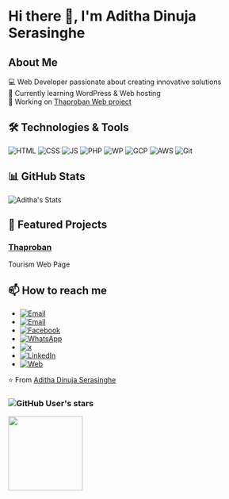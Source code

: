# Hi there 👋, I'm Aditha Dinuja Serasinghe

## About Me
💻 Web Developer passionate about creating innovative solutions  
🌱 Currently learning WordPress & Web hosting  
🔭 Working on [Thaproban Web project](https://adserasinghe.github.io/thaproban.github.io) 

## 🛠️ Technologies & Tools
![HTML](https://img.shields.io/badge/HTML5-informational?style=flat&logo=html5&logoColor=white&color=E34F26)
![CSS](https://img.shields.io/badge/CSS3-informational?style=flat&logo=css3&logoColor=white&color=1572B6)
![JS](https://img.shields.io/badge/JavaScript-informational?style=flat&logo=javascript&logoColor=white&color=F7DF1E)
![PHP](https://img.shields.io/badge/PHP-777BB4?style=flat&logo=php&logoColor=white)
![WP](https://img.shields.io/badge/WordPress-21759B?style=flat&logo=wordpress&logoColor=white)
![GCP](https://img.shields.io/badge/GCP-4285F4?style=flat&logo=google-cloud&logoColor=white)
![AWS](https://img.shields.io/badge/AWS-FF9900?style=flat&logo=amazonaws&logoColor=white)
![Git](https://img.shields.io/badge/Git-F05032?style=flat&logo=git&logoColor=white)


## 📊 GitHub Stats
![Aditha's Stats](https://github-readme-stats.vercel.app/api?username=adserasinghe&show_icons=true&theme=radical)  

## 🌟 Featured Projects
### [Thaproban](https://thaproban.vercel.app/)  
Tourism Web Page  

<!--## #30NitesOfCode:
<a href="https://www.codedex.io/@adserasinghe/30-nites-of-code">
  <img src="https://www.codedex.io/api/petStatus?user=adserasinghe">
</a>-->
  

## 📫 How to reach me
- [![Email](https://img.shields.io/badge/Email-Contact%20Me-D14836?style=flat&logo=gmail&logoColor=white)](mailto:svadithadinujaserasinghe@gmail.com)
- [![Email](https://img.shields.io/badge/Email-Contact%20Me-D14836?style=flat&logo=gmail&logoColor=white)](mailto:svadithadinuja@outlook.com) 
- [![Facebook](https://img.shields.io/badge/Facebook-Follow%20Me-1877F2?style=flat&logo=facebook&logoColor=white)](https://facebook.com/adserasinghe)
- [![WhatsApp](https://img.shields.io/badge/WhatsApp-Chat%20Me-25D366?style=flat&logo=whatsapp&logoColor=white)](https://wa.me/+94718896042)
- [![x](https://img.shields.io/badge/x-Follow%20Me-1DA1F2?style=flat&logo=twitter&logoColor=white)](https://x.com/adserasinghe)
- [![LinkedIn](https://img.shields.io/badge/LinkedIn-Connect%20Me-0077B5?style=flat&logo=linkedin&logoColor=white)](https://www.linkedin.com/in/adserasinghe/)
- [![Web](https://img.shields.io/badge/Website-Visit%20Now-00aaff?style=flat&logo=google-chrome&logoColor=white)](https://adserasinghe.github.io)

⭐️ From [Aditha Dinuja Serasinghe](https://github.com/adserasinghe)
### ![GitHub User's stars](https://img.shields.io/github/stars/adserasinghe)

<a href="https://buymeacoffee.com/adserasinghe">
  <img src="https://i.postimg.cc/W4kWbWFz/white-button.png" width="150">
</a>


